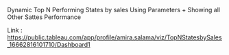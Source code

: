 Dynamic Top N Performing States by sales Using Parameters  + Showing all Other Sattes Performance

Link : https://public.tableau.com/app/profile/amira.salama/viz/TopNStatesbySales_16662816101710/Dashboard1

